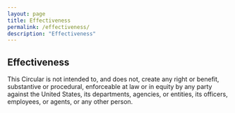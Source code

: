 ```yaml
---
layout: page
title: Effectiveness
permalink: /effectiveness/
description: "Effectiveness"
---
```


## **Effectiveness**

This Circular is not intended to, and does not, create any right or benefit, substantive or procedural, enforceable at law or in equity by any party against the United States, its departments, agencies, or entities, its officers, employees, or agents, or any other person.
